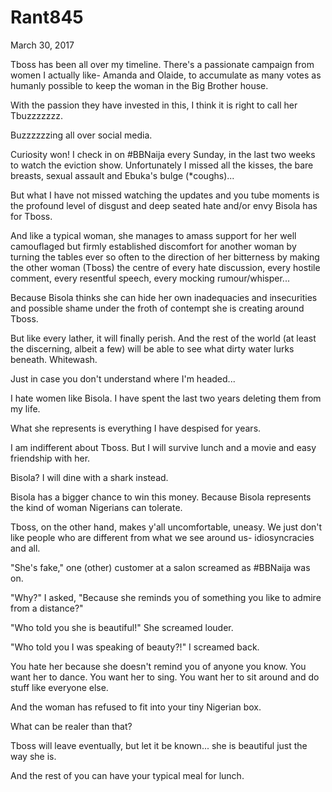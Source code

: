 # Rant845


March 30, 2017

Tboss has been all over my timeline. There's a passionate campaign from women I actually like- Amanda and Olaide, to accumulate as many votes as humanly possible to keep the woman in the Big Brother house.

With the passion they have invested in this, I think it is right to call her Tbuzzzzzzz.

Buzzzzzzing all over social media.

Curiosity won! I check in on #BBNaija every Sunday, in the last two weeks to watch the eviction show. Unfortunately I missed all the kisses, the bare breasts, sexual assault and Ebuka's bulge (*coughs)...

But what I have not missed watching the updates and you tube moments is the profound level of disgust and deep seated hate and/or envy Bisola has for Tboss.

And like a typical woman, she manages to amass support for her well camouflaged but firmly established discomfort for another woman by turning the tables ever so often to the direction of her bitterness by making the other woman (Tboss) the centre of every hate discussion, every hostile comment,  every resentful speech, every mocking rumour/whisper...

Because Bisola thinks she can hide her own inadequacies and insecurities and possible shame under the froth of contempt she is creating around Tboss.

But like every lather, it will finally perish. And the rest of the world (at least the discerning, albeit a few) will be able to see what dirty water lurks beneath. Whitewash.

Just in case you don't understand where I'm headed...

I hate women like Bisola. I have spent the last two years deleting them from my life. 

What she represents is everything I have despised for years. 

I am indifferent about Tboss. But I will survive lunch and a movie and easy friendship with her.

Bisola? I will dine with a shark instead.

Bisola has a bigger chance to win this money. Because Bisola represents the kind of woman Nigerians can tolerate. 

Tboss, on the other hand, makes y'all uncomfortable, uneasy. We just don't like people who are different from what we see around us- idiosyncracies and all.

"She's fake," one (other) customer at a salon screamed as #BBNaija was on.  

"Why?" I asked, "Because she reminds you of  something you like to admire from a distance?"

"Who told you she is beautiful!" She screamed louder.

"Who told you I was speaking of beauty?!" I screamed back. 

You hate her because she doesn't remind you of anyone you know. You want her to dance. You want her to sing. You want her to sit around and do stuff like everyone else.

And the woman has refused to fit into your tiny Nigerian box.

What can be realer than that?

Tboss will leave eventually, but let it be known... she is beautiful just the way she is.

And the rest of you can have your typical meal for lunch.